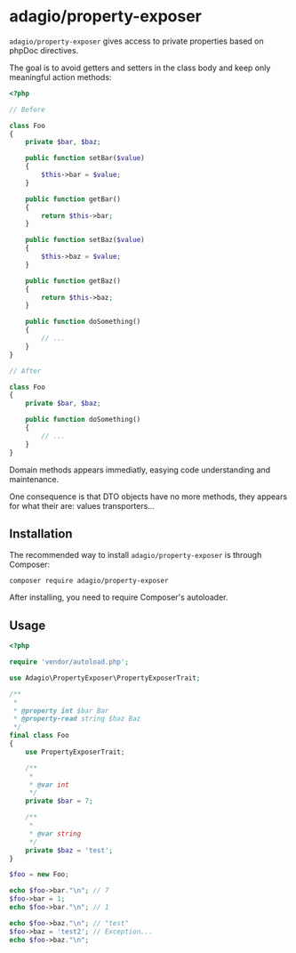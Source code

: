 # adagio/property-exposer

`adagio/property-exposer` gives access to private properties based on phpDoc directives.

The goal is to avoid getters and setters in the class body and keep only meaningful
action methods:

```php
<?php

// Before

class Foo
{
    private $bar, $baz;

    public function setBar($value)
    {
        $this->bar = $value;
    }

    public function getBar()
    {
        return $this->bar;
    }

    public function setBaz($value)
    {
        $this->baz = $value;
    }

    public function getBaz()
    {
        return $this->baz;
    }

    public function doSomething()
    {
        // ...
    }
}

// After

class Foo
{
    private $bar, $baz;

    public function doSomething()
    {
        // ...
    }
}

```

Domain methods appears immediatly, easying code understanding and maintenance.

One consequence is that DTO objects have no more methods, they appears for what
their are: values transporters...


## Installation

The recommended way to install `adagio/property-exposer` is through Composer:

```shell
composer require adagio/property-exposer
```

After installing, you need to require Composer's autoloader.


## Usage

```php
<?php

require 'vendor/autoload.php';

use Adagio\PropertyExposer\PropertyExposerTrait;

/**
 *
 * @property int $bar Bar
 * @property-read string $baz Baz
 */
final class Foo
{
    use PropertyExposerTrait;

    /**
     *
     * @var int
     */
    private $bar = 7;

    /**
     *
     * @var string
     */
    private $baz = 'test';
}

$foo = new Foo;

echo $foo->bar."\n"; // 7
$foo->bar = 1;
echo $foo->bar."\n"; // 1

echo $foo->baz."\n"; // "test"
$foo->baz = 'test2'; // Exception...
echo $foo->baz."\n";
```
